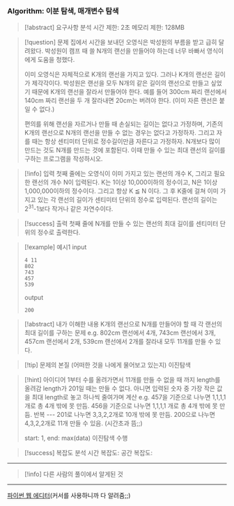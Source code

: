 ### Algorithm: 이분 탐색, 매개변수 탐색

> [!abstract] 요구사항 분석
> 시간 제한: 2초
> 메모리 제한: 128MB

> [!question] 문제
> 집에서 시간을 보내던 오영식은 박성원의 부름을 받고 급히 달려왔다. 박성원이 캠프 때 쓸 N개의 랜선을 만들어야 하는데 너무 바빠서 영식이에게 도움을 청했다.
>
> 이미 오영식은 자체적으로 K개의 랜선을 가지고 있다. 그러나 K개의 랜선은 길이가 제각각이다. 박성원은 랜선을 모두 N개의 같은 길이의 랜선으로 만들고 싶었기 때문에 K개의 랜선을 잘라서 만들어야 한다. 예를 들어 300cm 짜리 랜선에서 140cm 짜리 랜선을 두 개 잘라내면 20cm는 버려야 한다. (이미 자른 랜선은 붙일 수 없다.)
>
> 편의를 위해 랜선을 자르거나 만들 때 손실되는 길이는 없다고 가정하며, 기존의 K개의 랜선으로 N개의 랜선을 만들 수 없는 경우는 없다고 가정하자. 그리고 자를 때는 항상 센티미터 단위로 정수길이만큼 자른다고 가정하자. N개보다 많이 만드는 것도 N개를 만드는 것에 포함된다. 이때 만들 수 있는 최대 랜선의 길이를 구하는 프로그램을 작성하시오.

> [!info] 입력
> 첫째 줄에는 오영식이 이미 가지고 있는 랜선의 개수 K, 그리고 필요한 랜선의 개수 N이 입력된다. K는 1이상 10,000이하의 정수이고, N은 1이상 1,000,000이하의 정수이다. 그리고 항상 K ≦ N 이다. 그 후 K줄에 걸쳐 이미 가지고 있는 각 랜선의 길이가 센티미터 단위의 정수로 입력된다. 랜선의 길이는 $2^{31}$-1보다 작거나 같은 자연수이다.

> [!success] 출력
> 첫째 줄에 N개를 만들 수 있는 랜선의 최대 길이를 센티미터 단위의 정수로 출력한다.

> [!example] 예시1
> input
>
> ```
> 4 11
> 802
> 743
> 457
> 539
> ```
>
> output
>
> ```
> 200
> ```

> [!abstract] 내가 이해한 내용
> K개의 랜선으로 N개를 만들어야 할 때 각 랜선의 최대 길이를 구하는 문제
> e.g. 802cm 랜선에서 4개, 743cm 랜선에서 3개, 457cm 랜선에서 2개, 539cm 랜선에서 2개를 잘라내 모두 11개를 만들 수 있다.

> [!tip] 문제의 본질 (어떠한 것을 나에게 물어보고 있는지)
> 이진탐색

> [!hint] 아이디어
> 1부터 수를 올려가면서 11개를 만들 수 없을 때 까지 length를 올려감
> length가 201일 때는 만들 수 없다.
> 아니면 입력된 숫자 중 가장 작은 값을 최대 length로 놓고 하나씩 줄여가며 계산
> e.g. 457을 기준으로 나누면 1,1,1,1개로 총 4개 밖에 못 만듬.
> 456을 기준으로 나누면 1,1,1,1 개로 총 4개 밖에 못 만듬.
> 반복 ---
> 201로 나누면 3,3,2,2개로 10개 밖에 못 만듬.
> 200으로 나누면 4,3,2,2개로 11개 만들 수 있음.
> (시간초과 뜸;;)
>
> start: 1, end: max(data) 이진탐색 수행

> [!success] 복잡도 분석
> 시간 복잡도:
> 공간 복잡도:

---

> [!info] 다른 사람의 풀이에서 알게된 것

---

[파이썬 웹 에디터](https://replit.com/@alsrudgh0210/KhakiPrettyClient#main.py)(커서를 사용하니까 다 알려줌;;)
